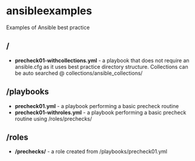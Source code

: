 # ansibleexamples
Examples of Ansible best practice

## /
  - **precheck01-withcollections.yml** - a playbook that does not require an ansible.cfg as it uses best practice directory structure. Collections can be auto searched @ collections/ansible_collections/

## /playbooks
  - **precheck01.yml** - a playbook performing a basic precheck routine
  - **precheck01-withroles.yml** - a playbook performing a basic precheck routine using /roles/prechecks/
  
## /roles
  - **/prechecks/** - a role created from /playbooks/precheck01.yml
